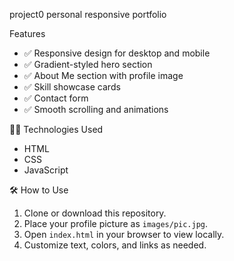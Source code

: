  project0
 personal responsive portfolio 

 
 Features

- ✅ Responsive design for desktop and mobile
- ✅ Gradient-styled hero section
- ✅ About Me section with profile image
- ✅ Skill showcase cards
- ✅ Contact form
- ✅ Smooth scrolling and animations

🧑‍💻 Technologies Used

- HTML
- CSS
- JavaScript


🛠️ How to Use

1. Clone or download this repository.
2. Place your profile picture as `images/pic.jpg`.
3. Open `index.html` in your browser to view locally.
4. Customize text, colors, and links as needed.

